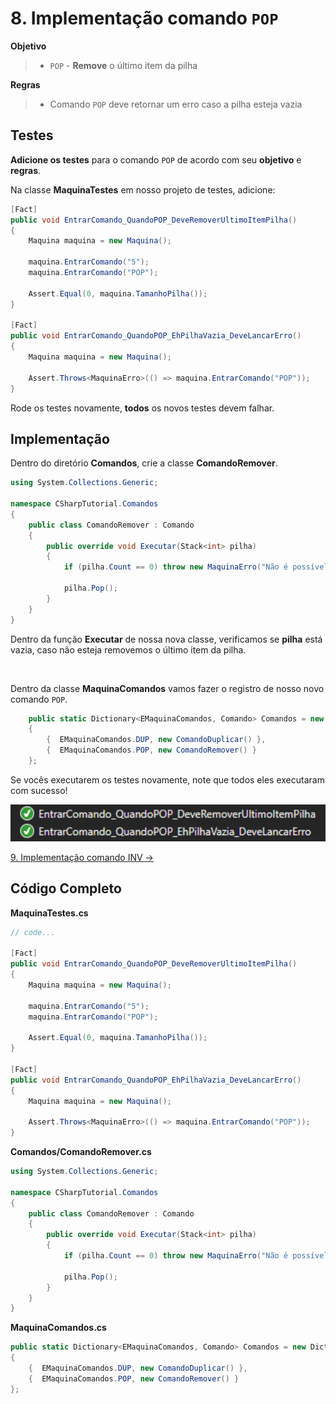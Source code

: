 # 8. Implementação comando `POP`

**Objetivo**
> * `POP` - **Remove** o último item da pilha

**Regras**
> * Comando `POP` deve retornar um erro caso a pilha esteja vazia

## Testes

**Adicione os testes** para o comando `POP` de acordo com seu **objetivo** e **regras**.

Na classe **MaquinaTestes** em nosso projeto de testes, adicione:
```C#
[Fact]
public void EntrarComando_QuandoPOP_DeveRemoverUltimoItemPilha()
{
    Maquina maquina = new Maquina();

    maquina.EntrarComando("5");
    maquina.EntrarComando("POP");
            
    Assert.Equal(0, maquina.TamanhoPilha());
}

[Fact]
public void EntrarComando_QuandoPOP_EhPilhaVazia_DeveLancarErro()
{
    Maquina maquina = new Maquina();

    Assert.Throws<MaquinaErro>(() => maquina.EntrarComando("POP"));
}
```

Rode os testes novamente, **todos** os novos testes devem falhar.

## Implementação

Dentro do diretório **Comandos**, crie a classe **ComandoRemover**.
```C#
using System.Collections.Generic;

namespace CSharpTutorial.Comandos
{
    public class ComandoRemover : Comando
    {
        public override void Executar(Stack<int> pilha)
        {
            if (pilha.Count == 0) throw new MaquinaErro("Não é possível executar 'POP' quando a pilha está vazia");

            pilha.Pop();
        }
    }
}
```
Dentro da função **Executar** de nossa nova classe, verificamos se **pilha** está vazia, caso não esteja removemos o último item da pilha.

<br/>


Dentro da classe **MaquinaComandos** vamos fazer o registro de nosso novo comando `POP`.
```C#
    public static Dictionary<EMaquinaComandos, Comando> Comandos = new Dictionary<EMaquinaComandos, Comando>()
    {
        {  EMaquinaComandos.DUP, new ComandoDuplicar() },
        {  EMaquinaComandos.POP, new ComandoRemover() }
    };
```

Se vocês executarem os testes novamente, note que todos eles executaram com sucesso!

<div align="center">
	<img src="/imagens/tutorial/8.step-1.png" alt="Tests" width="650" /> 
</div>

[9. Implementação comando INV &rarr;](https://github.com/Go-Horse-Coding/csharp-tutorial/blob/master/modulos/tutorial/9.comando-inv.md)

## Código Completo

**MaquinaTestes.cs**
```C#
// code...

[Fact]
public void EntrarComando_QuandoPOP_DeveRemoverUltimoItemPilha()
{
    Maquina maquina = new Maquina();

    maquina.EntrarComando("5");
    maquina.EntrarComando("POP");
            
    Assert.Equal(0, maquina.TamanhoPilha());
}

[Fact]
public void EntrarComando_QuandoPOP_EhPilhaVazia_DeveLancarErro()
{
    Maquina maquina = new Maquina();

    Assert.Throws<MaquinaErro>(() => maquina.EntrarComando("POP"));
}
```

**Comandos/ComandoRemover.cs**
```C#
using System.Collections.Generic;

namespace CSharpTutorial.Comandos
{
    public class ComandoRemover : Comando
    {
        public override void Executar(Stack<int> pilha)
        {
            if (pilha.Count == 0) throw new MaquinaErro("Não é possível executar 'POP' quando a pilha está vazia");

            pilha.Pop();
        }
    }
}
```

**MaquinaComandos.cs**
```C#
public static Dictionary<EMaquinaComandos, Comando> Comandos = new Dictionary<EMaquinaComandos, Comando>()
{
    {  EMaquinaComandos.DUP, new ComandoDuplicar() },
    {  EMaquinaComandos.POP, new ComandoRemover() }
};
```
